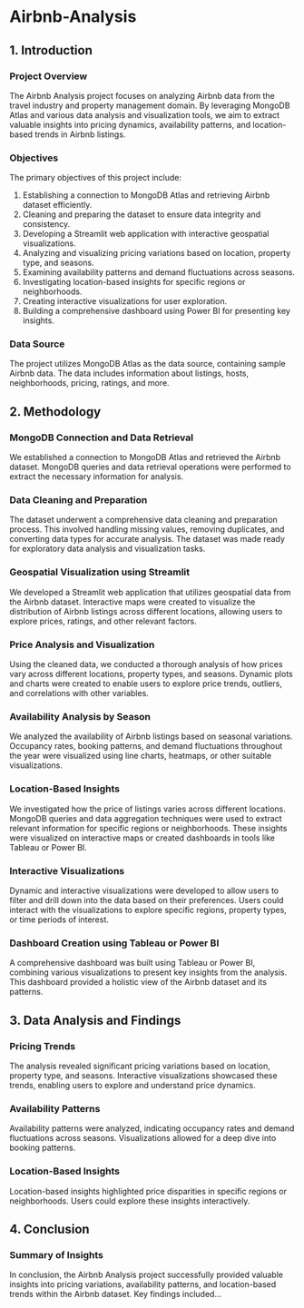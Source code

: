 # Airbnb-Analysis

## 1. Introduction
### Project Overview
The Airbnb Analysis project focuses on analyzing Airbnb data from the travel industry and property management domain. By leveraging MongoDB Atlas and various data analysis and visualization tools, we aim to extract valuable insights into pricing dynamics, availability patterns, and location-based trends in Airbnb listings.
### Objectives
The primary objectives of this project include:
1. Establishing a connection to MongoDB Atlas and retrieving Airbnb dataset efficiently.
2. Cleaning and preparing the dataset to ensure data integrity and consistency.
3. Developing a Streamlit web application with interactive geospatial visualizations.
4. Analyzing and visualizing pricing variations based on location, property type, and seasons.
5. Examining availability patterns and demand fluctuations across seasons.
6. Investigating location-based insights for specific regions or neighborhoods.
7. Creating interactive visualizations for user exploration.
8. Building a comprehensive dashboard using Power BI for presenting key insights.

### Data Source
The project utilizes MongoDB Atlas as the data source, containing sample Airbnb data. The data includes information about listings, hosts, neighborhoods, pricing, ratings, and more.

## 2. Methodology
### MongoDB Connection and Data Retrieval
We established a connection to MongoDB Atlas and retrieved the Airbnb dataset. MongoDB queries and data retrieval operations were performed to extract the necessary information for analysis.
### Data Cleaning and Preparation
The dataset underwent a comprehensive data cleaning and preparation process. This involved handling missing values, removing duplicates, and converting data types for accurate analysis. The dataset was made ready for exploratory data analysis and visualization tasks.
### Geospatial Visualization using Streamlit
We developed a Streamlit web application that utilizes geospatial data from the Airbnb dataset. Interactive maps were created to visualize the distribution of Airbnb listings across different locations, allowing users to explore prices, ratings, and other relevant factors.
### Price Analysis and Visualization
Using the cleaned data, we conducted a thorough analysis of how prices vary across different locations, property types, and seasons. Dynamic plots and charts were created to enable users to explore price trends, outliers, and correlations with other variables.
### Availability Analysis by Season
We analyzed the availability of Airbnb listings based on seasonal variations. Occupancy rates, booking patterns, and demand fluctuations throughout the year were visualized using line charts, heatmaps, or other suitable visualizations.
### Location-Based Insights
We investigated how the price of listings varies across different locations. MongoDB queries and data aggregation techniques were used to extract relevant information for specific regions or neighborhoods. These insights were visualized on interactive maps or created dashboards in tools like Tableau or Power BI.
### Interactive Visualizations
Dynamic and interactive visualizations were developed to allow users to filter and drill down into the data based on their preferences. Users could interact with the visualizations to explore specific regions, property types, or time periods of interest.
### Dashboard Creation using Tableau or Power BI
A comprehensive dashboard was built using Tableau or Power BI, combining various visualizations to present key insights from the analysis. This dashboard provided a holistic view of the Airbnb dataset and its patterns.

## 3. Data Analysis and Findings
### Pricing Trends
The analysis revealed significant pricing variations based on location, property type, and seasons. Interactive visualizations showcased these trends, enabling users to explore and understand price dynamics.
### Availability Patterns
Availability patterns were analyzed, indicating occupancy rates and demand fluctuations across seasons. Visualizations allowed for a deep dive into booking patterns.
### Location-Based Insights
Location-based insights highlighted price disparities in specific regions or neighborhoods. Users could explore these insights interactively.

## 4. Conclusion
### Summary of Insights
In conclusion, the Airbnb Analysis project successfully provided valuable insights into pricing variations, availability patterns, and location-based trends within the Airbnb dataset. Key findings included...
